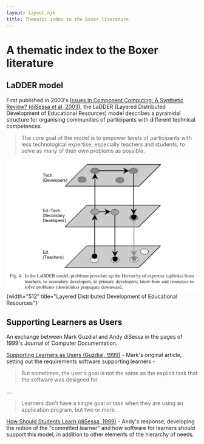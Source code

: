 ```yaml
---
layout: layout.njk
title: Thematic index to the Boxer literature
---
```


# A thematic index to the Boxer literature

## LaDDER model

First published in 2003's [Issues in Component Computing: A Synthetic Review? (diSessa et al, 2003)](<papers/Issues in Component Computing, A Synthetic Review - ILE (diSessa, Azevedo, Parnafes, 2003).pdf>),
the LaDDER (Layered Distributed Development of Educational Resources) model describes a pyramidal structure
for organising communities of participants with different technical competences. 

> The core goal of the model is to empower levels of participants with less technological expertise, 
especially teachers and students, to solve as many of their own problems as possible.

![Ladder](../images/LaDDER.jpg){width="512" title="Layered Distributed Development of Educational Resources"}

## Supporting Learners as Users


An exchange between Mark Guzdial and Andy diSessa in the pages of 1999's Journal of Computer Documentation.

[Supporting Learners as Users (Guzdial, 1999)](<../papers/Supporting Learners as Users - JCD (Guzdial, 1999).pdf>) - Mark's original article,
setting out the requirements software supporting learners - 

> But sometimes, the user's goal is not the same as the explicit task that the
software was designed for.

....

> Learners don't have a single goal or task when they are using an application
program, but two or more.

[How Should Students Learn (diSessa, 1999)](<papers/How Should Students Learn - JCD (diSessa, 1999).pdf>) - Andy's response,
developing the notion of the "committed learner" and how software for learners should support this model, in addition
to other elements of the hierarchy of needs.
